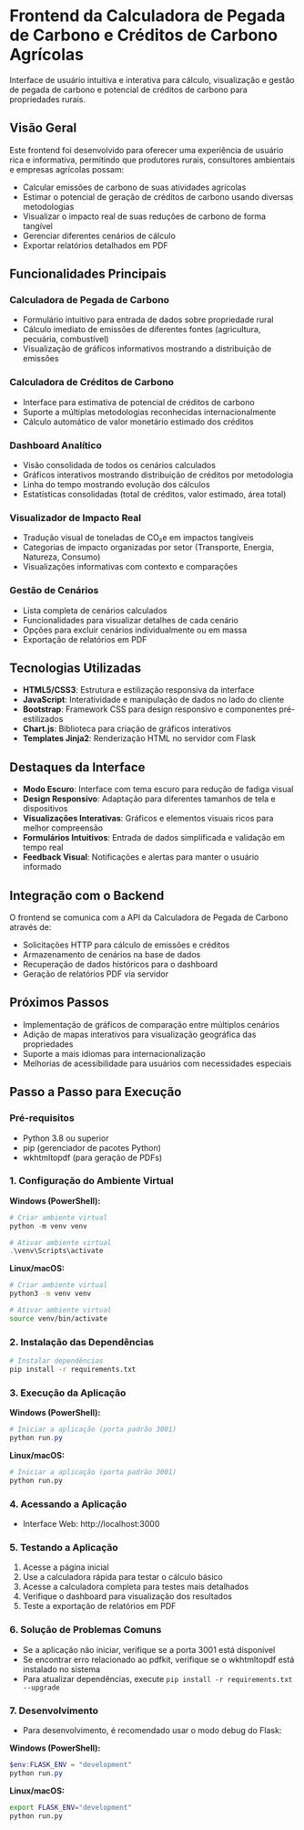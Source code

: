 # Frontend da Calculadora de Pegada de Carbono e Créditos de Carbono Agrícolas

Interface de usuário intuitiva e interativa para cálculo, visualização e gestão de pegada de carbono e potencial de créditos de carbono para propriedades rurais.

## Visão Geral

Este frontend foi desenvolvido para oferecer uma experiência de usuário rica e informativa, permitindo que produtores rurais, consultores ambientais e empresas agrícolas possam:

- Calcular emissões de carbono de suas atividades agrícolas
- Estimar o potencial de geração de créditos de carbono usando diversas metodologias
- Visualizar o impacto real de suas reduções de carbono de forma tangível
- Gerenciar diferentes cenários de cálculo
- Exportar relatórios detalhados em PDF

## Funcionalidades Principais

### Calculadora de Pegada de Carbono
- Formulário intuitivo para entrada de dados sobre propriedade rural
- Cálculo imediato de emissões de diferentes fontes (agricultura, pecuária, combustível)
- Visualização de gráficos informativos mostrando a distribuição de emissões

### Calculadora de Créditos de Carbono
- Interface para estimativa de potencial de créditos de carbono
- Suporte a múltiplas metodologias reconhecidas internacionalmente
- Cálculo automático de valor monetário estimado dos créditos

### Dashboard Analítico
- Visão consolidada de todos os cenários calculados
- Gráficos interativos mostrando distribuição de créditos por metodologia
- Linha do tempo mostrando evolução dos cálculos
- Estatísticas consolidadas (total de créditos, valor estimado, área total)

### Visualizador de Impacto Real
- Tradução visual de toneladas de CO₂e em impactos tangíveis
- Categorias de impacto organizadas por setor (Transporte, Energia, Natureza, Consumo)
- Visualizações informativas com contexto e comparações

### Gestão de Cenários
- Lista completa de cenários calculados
- Funcionalidades para visualizar detalhes de cada cenário
- Opções para excluir cenários individualmente ou em massa
- Exportação de relatórios em PDF

## Tecnologias Utilizadas

- **HTML5/CSS3**: Estrutura e estilização responsiva da interface
- **JavaScript**: Interatividade e manipulação de dados no lado do cliente
- **Bootstrap**: Framework CSS para design responsivo e componentes pré-estilizados
- **Chart.js**: Biblioteca para criação de gráficos interativos
- **Templates Jinja2**: Renderização HTML no servidor com Flask

## Destaques da Interface

- **Modo Escuro**: Interface com tema escuro para redução de fadiga visual
- **Design Responsivo**: Adaptação para diferentes tamanhos de tela e dispositivos
- **Visualizações Interativas**: Gráficos e elementos visuais ricos para melhor compreensão
- **Formulários Intuitivos**: Entrada de dados simplificada e validação em tempo real
- **Feedback Visual**: Notificações e alertas para manter o usuário informado

## Integração com o Backend

O frontend se comunica com a API da Calculadora de Pegada de Carbono através de:

- Solicitações HTTP para cálculo de emissões e créditos
- Armazenamento de cenários na base de dados
- Recuperação de dados históricos para o dashboard
- Geração de relatórios PDF via servidor

## Próximos Passos

- Implementação de gráficos de comparação entre múltiplos cenários
- Adição de mapas interativos para visualização geográfica das propriedades
- Suporte a mais idiomas para internacionalização
- Melhorias de acessibilidade para usuários com necessidades especiais

## Passo a Passo para Execução

### Pré-requisitos
- Python 3.8 ou superior
- pip (gerenciador de pacotes Python)
- wkhtmltopdf (para geração de PDFs)

### 1. Configuração do Ambiente Virtual

**Windows (PowerShell):**
```powershell
# Criar ambiente virtual
python -m venv venv

# Ativar ambiente virtual
.\venv\Scripts\activate
```

**Linux/macOS:**
```bash
# Criar ambiente virtual
python3 -m venv venv

# Ativar ambiente virtual
source venv/bin/activate
```

### 2. Instalação das Dependências
```bash
# Instalar dependências
pip install -r requirements.txt
```

### 3. Execução da Aplicação

**Windows (PowerShell):**
```powershell
# Iniciar a aplicação (porta padrão 3001)
python run.py
```

**Linux/macOS:**
```bash
# Iniciar a aplicação (porta padrão 3001)
python run.py
```

### 4. Acessando a Aplicação
- Interface Web: http://localhost:3000

### 5. Testando a Aplicação
1. Acesse a página inicial
2. Use a calculadora rápida para testar o cálculo básico
3. Acesse a calculadora completa para testes mais detalhados
4. Verifique o dashboard para visualização dos resultados
5. Teste a exportação de relatórios em PDF

### 6. Solução de Problemas Comuns
- Se a aplicação não iniciar, verifique se a porta 3001 está disponível
- Se encontrar erro relacionado ao pdfkit, verifique se o wkhtmltopdf está instalado no sistema
- Para atualizar dependências, execute `pip install -r requirements.txt --upgrade`

### 7. Desenvolvimento
- Para desenvolvimento, é recomendado usar o modo debug do Flask:

**Windows (PowerShell):**
```powershell
$env:FLASK_ENV = "development"
python run.py
```

**Linux/macOS:**
```bash
export FLASK_ENV="development"
python run.py
```
  